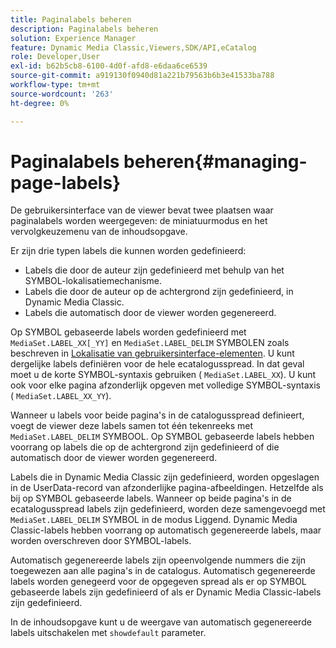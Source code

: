 ```yaml
---
title: Paginalabels beheren
description: Paginalabels beheren
solution: Experience Manager
feature: Dynamic Media Classic,Viewers,SDK/API,eCatalog
role: Developer,User
exl-id: b62b5cb8-6100-4d0f-afd8-e6daa6ce6539
source-git-commit: a919130f0940d81a221b79563b6b3e41533ba788
workflow-type: tm+mt
source-wordcount: '263'
ht-degree: 0%

---
```


# Paginalabels beheren{#managing-page-labels}

De gebruikersinterface van de viewer bevat twee plaatsen waar paginalabels worden weergegeven: de miniatuurmodus en het vervolgkeuzemenu van de inhoudsopgave.

Er zijn drie typen labels die kunnen worden gedefinieerd:

* Labels die door de auteur zijn gedefinieerd met behulp van het SYMBOL-lokalisatiemechanisme.
* Labels die door de auteur op de achtergrond zijn gedefinieerd, in Dynamic Media Classic.
* Labels die automatisch door de viewer worden gegenereerd.

Op SYMBOL gebaseerde labels worden gedefinieerd met `MediaSet.LABEL_XX[_YY]` en `MediaSet.LABEL_DELIM` SYMBOLEN zoals beschreven in [Lokalisatie van gebruikersinterface-elementen](../../c-html5-s7-aem-asset-viewers/c-html5-20-ecatalog-viewer-about/c-html5-20-ecatalog-viewer-localization.md#concept-cbfc39344c494eb7b9f6a272cff0cc74). U kunt dergelijke labels definiëren voor de hele ecatalogusspread. In dat geval moet u de korte SYMBOL-syntaxis gebruiken ( `MediaSet.LABEL_XX`). U kunt ook voor elke pagina afzonderlijk opgeven met volledige SYMBOL-syntaxis ( `MediaSet.LABEL_XX_YY`).

Wanneer u labels voor beide pagina&#39;s in de catalogusspread definieert, voegt de viewer deze labels samen tot één tekenreeks met `MediaSet.LABEL_DELIM` SYMBOOL. Op SYMBOL gebaseerde labels hebben voorrang op labels die op de achtergrond zijn gedefinieerd of die automatisch door de viewer worden gegenereerd.

Labels die in Dynamic Media Classic zijn gedefinieerd, worden opgeslagen in de UserData-record van afzonderlijke pagina-afbeeldingen. Hetzelfde als bij op SYMBOL gebaseerde labels. Wanneer op beide pagina&#39;s in de ecatalogusspread labels zijn gedefinieerd, worden deze samengevoegd met `MediaSet.LABEL_DELIM` SYMBOL in de modus Liggend. Dynamic Media Classic-labels hebben voorrang op automatisch gegenereerde labels, maar worden overschreven door SYMBOL-labels.

Automatisch gegenereerde labels zijn opeenvolgende nummers die zijn toegewezen aan alle pagina&#39;s in de catalogus. Automatisch gegenereerde labels worden genegeerd voor de opgegeven spread als er op SYMBOL gebaseerde labels zijn gedefinieerd of als er Dynamic Media Classic-labels zijn gedefinieerd.

In de inhoudsopgave kunt u de weergave van automatisch gegenereerde labels uitschakelen met `showdefault` parameter.
